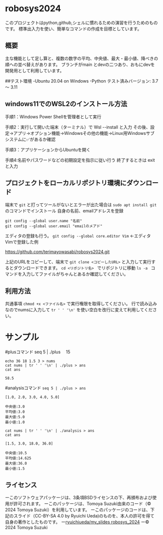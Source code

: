 # robosys2024
このプロジェクトはpython,github,シェルに慣れるための演習を行うためのものです。
標準出入力を使い、簡単なコマンドの作成を目標としています。

## 概要
主な機能として足し算と、複数の数字の平均、中央値、最大・最小値、降べきの順への並べ替えがあります。
ブランチがmain とdevの二つあり、おもにdevを開発用として利用しています。

##テスト環境
-Ubuntu 20.04 on Windows
-Python テスト済みバージョン: 3.7 ～ 3.11

## windows11でのWSL2のインストール方法
手順1：Windows Power Shellを管理者として実行

手順2：実行して開いた端末（ターミナル）で  Wsl --install  と入力
その後、設定→アプリ→オプション機能→Windowsその他の機能→Linux用Windowsサブシステムに✅があるか確認

手順3：アプリケーションからUbuntuを開く

手順4:名前やパスワードなどの初期設定を指示に従い行う
終了するときは  exit  と入力


## プロジェクトをローカルリポジトリ環境にダウンロード
端末で ` git ` と打ってツールがないとエラーが出た場合は ` sudo apt install git ` のコマンドでインストール
自身の名前、emailアドレスを登録
```
git config --global user.name "名前"
git config --global user.email "emailのメアド"
```
エディタの登録も行う。
`git config --global core.editor Vim`  ←エディタVimで登録した例

https://github.com/terimayowasabi/robosys2024.git


上記のURLをコピーして、端末で  `git clone <コピーしたURL>`  と入力して実行するとダウンロードできます。
`cd <リポジトリ名> ` でリポジトリに移動
`ls -a ` コマンドを入力してファイルがちゃんとあるか確認してください。


## 利用方法
共通事項
`chmod +x <ファイル名>`  で実行権限を取得してください。
行で読み込みなのでnumsに入力して ` tr ' ' '\n' ` を使い空白を改行に変えて利用してください。

# サンプル

#plusコマンド
  seq 5 | ./plus
　15

```
echo 36 18 1.5 3 > nums
cat nums | tr ' ' '\n' | ./plus > ans
cat ans
```
`58.5` 

#analysisコマンド
`seq 5 | ./plus > ans`
```  
[1.0, 2.0, 3.0, 4.0, 5.0]

中央値:3.0
平均値:3.0
最大値:5.0
最小値:1.0
```
```  
cat nums | tr ' ' '\n' | ./analysis > ans
cat ans
```
```  
[1.5, 3.0, 18.0, 36.0]
 
中央値:10.5
平均値:14.625
最大値:36.0
最小値:1.5 
``` 

## ライセンス

ーこのソフトウェアパッケージは、3条項BSDライセンスの下、再頒布および使用が許可されます。
ーこのパッケージは、Tomoya Suzuki由来のコード（© 2024 Tomoya Suzuki）を利用しています。
ーこのパッケージのコードは、下記のスライド（CC-BY-SA 4.0 by Ryuichi Ueda)のものを、本人の許可を得て自身の著作としたものです。
  ー[ryuichiueda/my_slides robosys_2024](https://github.com/ryuichiueda/my_slides/tree/master/robosys_2024)
ー©　2024 Tomoya Suzuki
